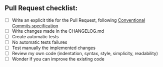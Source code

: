 ## Pull Request checklist:

- [ ] Write an explicit title for the Pull Request, following [Conventional Commits specification](https://www.conventionalcommits.org/en/v1.0.0/#summary)
- [ ] Write changes made in the CHANGELOG.md
- [ ] Create automatic tests
- [ ] No automatic tests failures
- [ ] Test manually the implemented changes
- [ ] Review my own code (indentation, syntax, style, simplicity, readability)
- [ ] Wonder if you can improve the existing code
